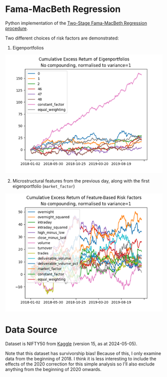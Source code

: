 # Fama-MacBeth Regression
Python implementation of the [Two-Stage Fama-MacBeth Regression procedure](https://en.wikipedia.org/wiki/Fama%E2%80%93MacBeth_regression).

Two different choices of risk factors are demonstrated:

1. Eigenportfolios

![Eigenportfolios](https://github.com/odenpetersen/fama-macbeth-regression/blob/main/output/eigenportfolios.png?raw=true)

2. Microstructural features from the previous day, along with the first eigenportfolio (`market_factor`)

![Microstructural features](https://github.com/odenpetersen/fama-macbeth-regression/blob/main/output/features.png?raw=true)

# Data Source
Dataset is NIFTY50 from [Kaggle](https://www.kaggle.com/datasets/rohanrao/nifty50-stock-market-data/data) (version 15, as at 2024-05-05).

Note that this dataset has survivorship bias! Because of this, I only examine data from the beginning of 2018. I think it is less interesting to include the effects of the 2020 correction for this simple analysis so I'll also exclude anything from the beginning of 2020 onwards.

